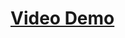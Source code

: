 # [Video Demo](https://youtube.com/playlist?list=PLPgMlxUqFEUaiMzcjVtrxFSpANT88KGuG&si=_QA4xTxtU8wzSNAB)
